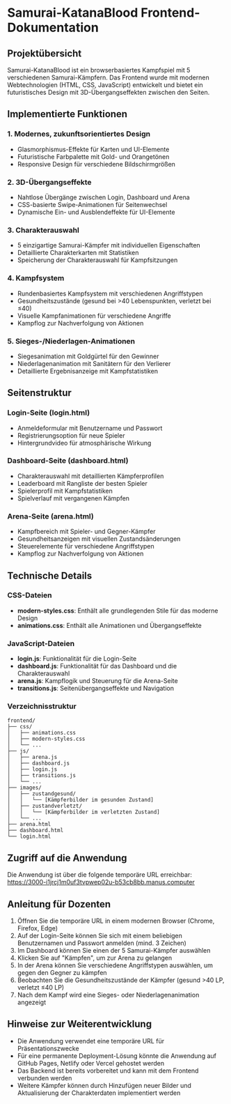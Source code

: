 # Samurai-KatanaBlood Frontend-Dokumentation

## Projektübersicht

Samurai-KatanaBlood ist ein browserbasiertes Kampfspiel mit 5 verschiedenen Samurai-Kämpfern. Das Frontend wurde mit modernen Webtechnologien (HTML, CSS, JavaScript) entwickelt und bietet ein futuristisches Design mit 3D-Übergangseffekten zwischen den Seiten.

## Implementierte Funktionen

### 1. Modernes, zukunftsorientiertes Design
- Glasmorphismus-Effekte für Karten und UI-Elemente
- Futuristische Farbpalette mit Gold- und Orangetönen
- Responsive Design für verschiedene Bildschirmgrößen

### 2. 3D-Übergangseffekte
- Nahtlose Übergänge zwischen Login, Dashboard und Arena
- CSS-basierte Swipe-Animationen für Seitenwechsel
- Dynamische Ein- und Ausblendeffekte für UI-Elemente

### 3. Charakterauswahl
- 5 einzigartige Samurai-Kämpfer mit individuellen Eigenschaften
- Detaillierte Charakterkarten mit Statistiken
- Speicherung der Charakterauswahl für Kampfsitzungen

### 4. Kampfsystem
- Rundenbasiertes Kampfsystem mit verschiedenen Angriffstypen
- Gesundheitszustände (gesund bei >40 Lebenspunkten, verletzt bei ≤40)
- Visuelle Kampfanimationen für verschiedene Angriffe
- Kampflog zur Nachverfolgung von Aktionen

### 5. Sieges-/Niederlagen-Animationen
- Siegesanimation mit Goldgürtel für den Gewinner
- Niederlagenanimation mit Sanitätern für den Verlierer
- Detaillierte Ergebnisanzeige mit Kampfstatistiken

## Seitenstruktur

### Login-Seite (login.html)
- Anmeldeformular mit Benutzername und Passwort
- Registrierungsoption für neue Spieler
- Hintergrundvideo für atmosphärische Wirkung

### Dashboard-Seite (dashboard.html)
- Charakterauswahl mit detaillierten Kämpferprofilen
- Leaderboard mit Rangliste der besten Spieler
- Spielerprofil mit Kampfstatistiken
- Spielverlauf mit vergangenen Kämpfen

### Arena-Seite (arena.html)
- Kampfbereich mit Spieler- und Gegner-Kämpfer
- Gesundheitsanzeigen mit visuellen Zustandsänderungen
- Steuerelemente für verschiedene Angriffstypen
- Kampflog zur Nachverfolgung von Aktionen

## Technische Details

### CSS-Dateien
- **modern-styles.css**: Enthält alle grundlegenden Stile für das moderne Design
- **animations.css**: Enthält alle Animationen und Übergangseffekte

### JavaScript-Dateien
- **login.js**: Funktionalität für die Login-Seite
- **dashboard.js**: Funktionalität für das Dashboard und die Charakterauswahl
- **arena.js**: Kampflogik und Steuerung für die Arena-Seite
- **transitions.js**: Seitenübergangseffekte und Navigation

### Verzeichnisstruktur
```
frontend/
├── css/
│   ├── animations.css
│   ├── modern-styles.css
│   └── ...
├── js/
│   ├── arena.js
│   ├── dashboard.js
│   ├── login.js
│   ├── transitions.js
│   └── ...
├── images/
│   ├── zustandgesund/
│   │   └── [Kämpferbilder im gesunden Zustand]
│   ├── zustandverletzt/
│   │   └── [Kämpferbilder im verletzten Zustand]
│   └── ...
├── arena.html
├── dashboard.html
└── login.html
```

## Zugriff auf die Anwendung

Die Anwendung ist über die folgende temporäre URL erreichbar:
https://3000-i1jrcj1m0uf3tvpwep02u-b53cb8bb.manus.computer

## Anleitung für Dozenten

1. Öffnen Sie die temporäre URL in einem modernen Browser (Chrome, Firefox, Edge)
2. Auf der Login-Seite können Sie sich mit einem beliebigen Benutzernamen und Passwort anmelden (mind. 3 Zeichen)
3. Im Dashboard können Sie einen der 5 Samurai-Kämpfer auswählen
4. Klicken Sie auf "Kämpfen", um zur Arena zu gelangen
5. In der Arena können Sie verschiedene Angriffstypen auswählen, um gegen den Gegner zu kämpfen
6. Beobachten Sie die Gesundheitszustände der Kämpfer (gesund >40 LP, verletzt ≤40 LP)
7. Nach dem Kampf wird eine Sieges- oder Niederlagenanimation angezeigt

## Hinweise zur Weiterentwicklung

- Die Anwendung verwendet eine temporäre URL für Präsentationszwecke
- Für eine permanente Deployment-Lösung könnte die Anwendung auf GitHub Pages, Netlify oder Vercel gehostet werden
- Das Backend ist bereits vorbereitet und kann mit dem Frontend verbunden werden
- Weitere Kämpfer können durch Hinzufügen neuer Bilder und Aktualisierung der Charakterdaten implementiert werden
